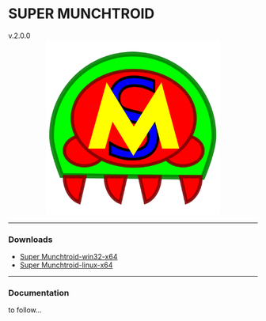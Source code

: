 <h1>SUPER MUNCHTROID</h1>v.2.0.0

<img alt="Co.Koa header" title="Co.Koa" style="margin: 0 15%; width: 70%" src="https://raw.githubusercontent.com/munchyMouth/super-munchtroid/master/src-electron/icons/linux-512x512.png" />

----

### Downloads
<ul>
  <li>
    <a href="https://drive.google.com/open?id=1XxUIC8Hp8AWWD8gAE-_TDBRP9CqYWPJf">Super Munchtroid-win32-x64</a>
  </li>
  <li>
    <a href="https://drive.google.com/open?id=1bnr-vUzHM_DIHgCyBXta8u5gPqyJ-FcH">Super Munchtroid-linux-x64</a>
  </li>
</ul>

---------

### Documentation

to follow...

